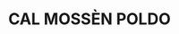 ---
layout: test
title:  "CAL MOSSÈN POLDO"
collections: ["patrimoni-arquitectonic", "bcil-previstos-cbp"]
coordinates:
  - group1:
        - [1.461396868629951, 42.35811992594914]
        - [1.461397441455079, 42.358211725424248]
        - [1.461401385955382, 42.358280622207211]
        - [1.461522113128204, 42.358283094424252]
        - [1.461526740782792, 42.358216398870233]
        - [1.461535029682791, 42.358140868816122]
        - [1.461396868629951, 42.35811992594914]
---